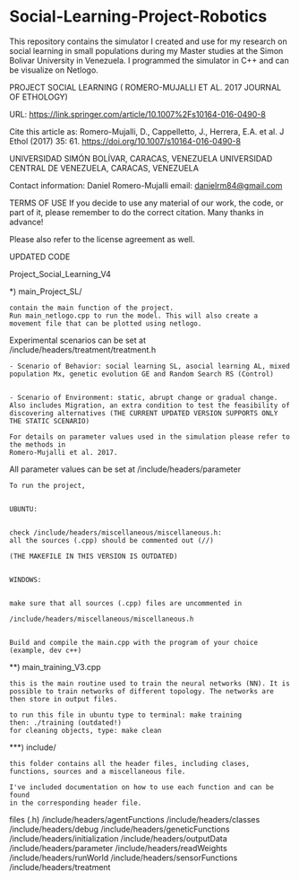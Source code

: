 # Social-Learning-Project-Robotics
This repository contains the simulator I created and use for my research on social learning in small populations during my Master studies at the Simon Bolivar University in Venezuela. I programmed the simulator in C++ and can be visualize on Netlogo.


PROJECT SOCIAL LEARNING ( ROMERO-MUJALLI ET AL. 2017 JOURNAL OF ETHOLOGY)

URL: https://link.springer.com/article/10.1007%2Fs10164-016-0490-8

Cite this article as:
    Romero-Mujalli, D., Cappelletto, J., Herrera, E.A. et al. J Ethol (2017) 
    35: 61. https://doi.org/10.1007/s10164-016-0490-8

UNIVERSIDAD SIMÓN BOLÍVAR, CARACAS, VENEZUELA
UNIVERSIDAD CENTRAL DE VENEZUELA, CARACAS, VENEZUELA


Contact information: 
Daniel Romero-Mujalli email: danielrm84@gmail.com



TERMS OF USE
If you decide to use any material of our work, the code, or part of it, please remember to do the correct citation. Many thanks in advance!

Please also refer to the license agreement as well.

UPDATED CODE

Project_Social_Learning_V4

*) main_Project_SL/

	contain the main function of the project. 
	Run main_netlogo.cpp to run the model. This will also create a movement file that can be plotted using netlogo.

Experimental scenarios can be set at
	/include/headers/treatment/treatment.h

	- Scenario of Behavior: social learning SL, asocial learning AL, mixed population Mx, genetic evolution GE and Random Search RS (Control)


	- Scenario of Environment: static, abrupt change or gradual change. Also includes Migration, an extra condition to test the feasibility of discovering alternatives (THE CURRENT UPDATED VERSION SUPPORTS ONLY THE STATIC SCENARIO)

	For details on parameter values used in the simulation please refer to the methods in
	Romero-Mujalli et al. 2017.

All parameter values can be set at
	/include/headers/parameter

	To run the project, 
	
	
	UBUNTU:
	
	
	check /include/headers/miscellaneous/miscellaneous.h: 
	all the sources (.cpp) should be commented out (//)
	
	(THE MAKEFILE IN THIS VERSION IS OUTDATED)
	

	WINDOWS:

	
	make sure that all sources (.cpp) files are uncommented in
	
	/include/headers/miscellaneous/miscellaneous.h

	
	Build and compile the main.cpp with the program of your choice
	(example, dev c++)


**) main_training_V3.cpp

	this is the main routine used to train the neural networks (NN). It is possible to train networks of different topology. The networks are then store in output files.

	to run this file in ubuntu type to terminal: make training
	then: ./training (outdated!)
	for cleaning objects, type: make clean

***) include/

	this folder contains all the header files, including clases, functions, sources and a miscellaneous file.

	I've included documentation on how to use each function and can be found 
	in the corresponding header file.

files (.h) 
        /include/headers/agentFunctions
	/include/headers/classes
	/include/headers/debug
	/include/headers/geneticFunctions
	/include/headers/initialization
	/include/headers/outputData
	/include/headers/parameter
	/include/headers/readWeights
	/include/headers/runWorld
	/include/headers/sensorFunctions
	/include/headers/treatment


